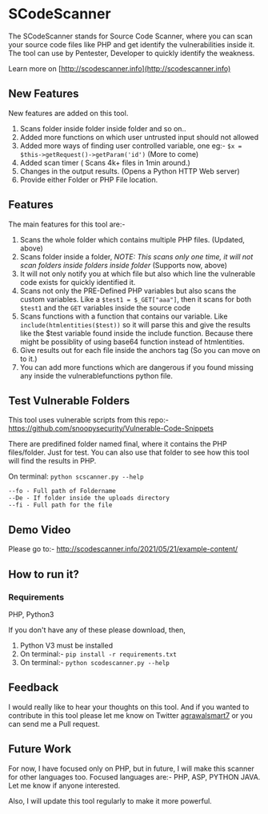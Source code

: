 # SCodeScanner

The SCodeScanner stands for Source Code Scanner, where you can scan your source code files like PHP and get identify the vulnerabilities inside it. The tool can use by Pentester, Developer to quickly identify the weakness.

Learn more on [http://scodescanner.info](http://scodescanner.info)

## New Features

New features are added on this tool.

1) Scans folder inside folder inside folder and so on..
2) Added more functions on which user untrusted input should not allowed
3) Added more ways of finding user controlled variable, one eg:- `$x = $this->getRequest()->getParam('id')` (More to come)
4) Added scan timer ( Scans 4k+ files in 1min around.)
5) Changes in the output results. (Opens a Python HTTP Web server)
6) Provide either Folder or PHP File location.


## Features

The main features for this tool are:-

1) Scans the whole folder which contains multiple PHP files. (Updated, above)
2) Scans folder inside a folder, *NOTE: This scans only one time, it will not scan folders inside folders inside folder* (Supports now, above)
3) It will not only notify you at which file but also which line the vulnerable code exists for quickly identified it.
4) Scans not only the PRE-Defined PHP variables but also scans the custom variables. Like a `$test1 = $_GET["aaa"]`, then it scans for both `$test1` and the `GET` variables inside the source code
5) Scans functions with a function that contains our variable. Like `include(htmlentities($test))` so it will parse this and give the results like the $test variable found inside the include function. Because there might be possiblity of using base64 function instead of htmlentities.
6) Give results out for each file inside the anchors tag (So you can move on to it.)
7) You can add more functions which are dangerous if you found missing any inside the vulnerablefunctions python file.

## Test Vulnerable Folders

This tool uses vulnerable scripts from this repo:- https://github.com/snoopysecurity/Vulnerable-Code-Snippets

There are predifined folder named final, where it contains the PHP files/folder. Just for test. You can also use that folder to see how this tool will find the results in PHP.

On terminal: `python scscanner.py --help`<br>

`--fo - Full path of Foldername`<br>
`--De - If folder inside the uploads directory`<br>
`--fi - Full path for the file`<br>

## Demo Video

Please go to:- http://scodescanner.info/2021/05/21/example-content/

## How to run it?

### Requirements

PHP, Python3

If you don't have any of these please download, then,

1) Python V3 must be installed
2) On terminal:- `pip install -r requirements.txt`<br> 
3) On terminal:- `python scodescanner.py --help`<br>

## Feedback

I would really like to hear your thoughts on this tool. And if you wanted to contribute in this tool please let me know on Twitter [agrawalsmart7](https://twitter.com/agrawalsmart7) or you can send me a Pull request.


## Future Work

For now, I have focused only on PHP, but in future, I will make this scanner for other languages too. Focused languages are:- PHP, ASP, PYTHON JAVA.
Let me know if anyone interested.

Also, I will update this tool regularly to make it more powerful. 

